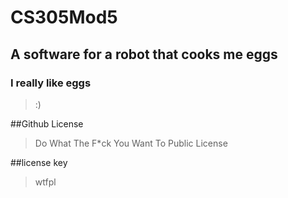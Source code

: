 # CS305Mod5

## A software for a robot that cooks me eggs
### I really like eggs
> :)

##Github License
>Do What The F*ck You Want To Public License	

##license key
>wtfpl
